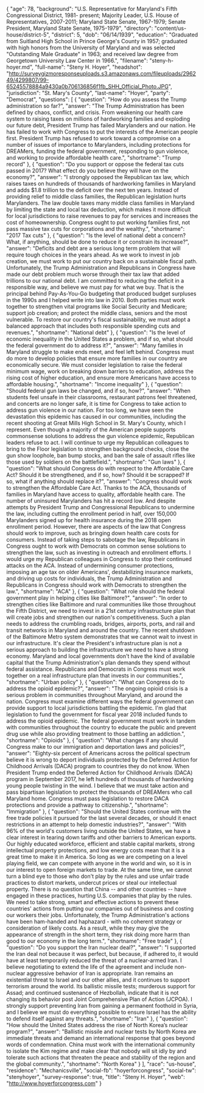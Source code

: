{
  "age": 78,
  "background": "U.S. Representative for Maryland's Fifth Congressional District, 1981- present; Majority Leader, U.S. House of Representatives, 2007-2011; Maryland State Senate, 1967-1979; Senate President, Maryland State Senate, 1975-1979",
  "directory": "content/us-house/district-5",
  "district": 5,
  "dob": "06/14/1939",
  "education": "Graduated from Suitland High School in Prince George's County in 1957; graduated with high honors from the University of Maryland and was selected \"Outstanding Male Graduate\" in 1963; and received law degree from Georgetown University Law Center in 1966.",
  "filename": "steny-h-hoyer.md",
  "full-name": "Steny H. Hoyer",
  "headshot": "http://surveygizmoresponseuploads.s3.amazonaws.com/fileuploads/296249/4299807/99-65245578884a9430a0b706136856f1fb_SHH_Official_Photo.JPG",
  "jurisdiction": "St. Mary's County",
  "last-name": "Hoyer",
  "party": "Democrat",
  "questions": [
    {
      "question": "How do you assess the Trump administration so far?",
      "answer": "The Trump Administration has been defined by chaos, conflict, and crisis. From weakening our health care system to raising taxes on millions of hardworking families and exploding our future debt, President Trump has failed Marylanders and our nation. He has failed to work with Congress to put the interests of the American people first. President Trump has refused to work toward a compromise on a number of issues of importance to Marylanders, including protections for DREAMers, funding the federal government, responding to gun violence, and working to provide affordable health care.",
      "shortname": "Trump record"
    },
    {
      "question": "Do you support or oppose the federal tax cuts passed in 2017? What effect do you believe they will have on the economy?",
      "answer": "I strongly opposed the Republican tax law, which raises taxes on hundreds of thousands of hardworking families in Maryland and adds $1.8 trillion to the deficit over the next ten years. Instead of providing relief to middle class families, the Republican legislation hurts Marylanders. The law double taxes many middle class families in Maryland by limiting the state and local tax deduction, which makes it more difficult for local jurisdictions to raise revenues to pay for services and increases the cost of homeownership. Congress ought to put working families first, not pass massive tax cuts for corporations and the wealthy.",
      "shortname": "2017 Tax cuts"
    },
    {
      "question": "Is the level of national debt a concern? What, if anything, should be done to reduce it or constrain its increase?",
      "answer": "Deficits and debt are a serious long term problem that will require tough choices in the years ahead. As we work to invest in job creation, we must work to put our country back on a sustainable fiscal path. Unfortunately, the Trump Administration and Republicans in Congress have made our debt problem much worse through their tax law that added trillions to our national debt. I am committed to reducing the deficit in a responsible way, and believe we must pay for what we buy. That is the principal behind Pay-As-You-Go budgeting that produced budget surpluses in the 1990s and I helped write into law in 2010. Both parties must work together to strengthen vital programs like Social Security and Medicare; support job creation; and protect the middle class, seniors and the most vulnerable. To restore our country's fiscal sustainability, we must adopt a balanced approach that includes both responsible spending cuts and revenues.",
      "shortname": "National debt"
    },
    {
      "question": "Is the level of economic inequality in the United States a problem, and if so, what should the federal government do to address it?",
      "answer": "Many families in Maryland struggle to make ends meet, and feel left behind. Congress must do more to develop policies that ensure more families in our country are economically secure. We must consider legislation to raise the federal minimum wage, work on breaking down barriers to education, address the rising cost of higher education, and ensure more Americans have access to affordable housing.",
      "shortname": "Income inequality"
    },
    {
      "question": "Should federal gun laws be changed, and if so, how?",
      "answer": "When students feel unsafe in their classrooms, restaurant patrons feel threatened, and concerts are no longer safe, it is time for Congress to take action to address gun violence in our nation. For too long, we have seen the devastation this epidemic has caused in our communities, including the recent shooting at Great Mills High School in St. Mary's County, which I represent. Even though a majority of the American people supports commonsense solutions to address the gun violence epidemic, Republican leaders refuse to act. I will continue to urge my Republican colleagues to bring to the Floor legislation to strengthen background checks, close the gun show loophole, ban bump stocks, and ban the sale of assault rifles like those used by soldiers on the battlefield.",
      "shortname": "Gun laws"
    },
    {
      "question": "What should Congress do with respect to the Affordable Care Act? Should it be strengthened, and if so, how? Should it be scrapped? If so, what if anything should replace it?",
      "answer": "Congress should work to strengthen the Affordable Care Act. Thanks to the ACA, thousands of families in Maryland have access to quality, affordable health care. The number of uninsured Marylanders has hit a record low. And despite attempts by President Trump and Congressional Republicans to undermine the law, including cutting the enrollment period in half, over 150,000 Marylanders signed up for health insurance during the 2018 open enrollment period. However, there are aspects of the law that Congress should work to improve, such as bringing down health care costs for consumers. Instead of taking steps to sabotage the law, Republicans in Congress ought to work with Democrats on common sense solutions to strengthen the law, such as investing in outreach and enrollment efforts. I would urge my Republican colleagues in Congress to stop their continued attacks on the ACA. Instead of undermining consumer protections, imposing an age tax on older Americans', destabilizing insurance markets, and driving up costs for individuals, the Trump Administration and Republicans in Congress should work with Democrats to strengthen the law.",
      "shortname": "ACA"
    },
    {
      "question": "What role should the federal government play in helping cities like Baltimore?",
      "answer": "In order to strengthen cities like Baltimore and rural communities like those throughout the Fifth District, we need to invest in a 21st century infrastructure plan that will create jobs and strengthen our nation's competitiveness. Such a plan needs to address the crumbling roads, bridges, airports, ports, and rail and transit networks in Maryland and around the country. The recent shutdown of the Baltimore Metro system demonstrates that we cannot wait to invest in our infrastructure. It's clear the President's infrastructure plan is not a serious approach to building the infrastructure we need to have a strong economy. Maryland and local governments don't have the kind of available capital that the Trump Administration's plan demands they spend without federal assistance. Republicans and Democrats in Congress must work together on a real infrastructure plan that invests in our communities.",
      "shortname": "Urban policy"
    },
    {
      "question": "What can Congress do to address the opioid epidemic?",
      "answer": "The ongoing opioid crisis is a serious problem in communities throughout Maryland, and around the nation. Congress must examine different ways the federal government can provide support to local jurisdictions battling the epidemic. I'm glad that legislation to fund the government for fiscal year 2018 included funds to address the opioid epidemic. The federal government must work in tandem with communities throughout the country to educate the public and prevent drug use while also providing treatment to those battling an addiction.",
      "shortname": "Opioids"
    },
    {
      "question": "What changes if any should Congress make to our immigration and deportation laws and policies?",
      "answer": "Eighty-six percent of Americans across the political spectrum believe it is wrong to deport individuals protected by the Deferred Action for Childhood Arrivals (DACA) program to countries they do not know. When President Trump ended the Deferred Action for Childhood Arrivals (DACA) program in September 2017, he left hundreds of thousands of hardworking young people twisting in the wind. I believe that we must take action and pass bipartisan legislation to protect the thousands of DREAMers who call Maryland home. Congress must pass legislation to restore DACA protections and provide a pathway to citizenship.",
      "shortname": "Immigration"
    },
    {
      "question": "Should the United States continue with the free trade policies it pursued for the last several decades, or should it enact restrictions in an attempt to help domestic industries?",
      "answer": "With 96% of the world's customers living outside the United States, we have a clear interest in tearing down tariffs and other barriers to American exports. Our highly educated workforce, efficient and stable capital markets, strong intellectual property protections, and low energy costs mean that it is a great time to make it in America. So long as we are competing on a level playing field, we can compete with anyone in the world and win, so it is in our interest to open foreign markets to trade. At the same time, we cannot turn a blind eye to those who don't play by the rules and use unfair trade practices to distort markets, undercut prices or steal our intellectual property. There is no question that China -- and other countries -- have engaged in these practices, hurting U.S. companies that play by the rules. We need to take strong, smart and effective actions to prevent these countries' actions from putting our companies out of business and costing our workers their jobs. Unfortunately, the Trump Administration's actions have been ham-handed and haphazard - with no coherent strategy or consideration of likely costs. As a result, while they may give the appearance of strength in the short term, they risk doing more harm than good to our economy in the long term.",
      "shortname": "Free trade"
    },
    {
      "question": "Do you support the Iran nuclear deal?",
      "answer": "I supported the Iran deal not because it was perfect, but because, if adhered to, it would have at least temporarily reduced the threat of a nuclear-armed Iran. I believe negotiating to extend the life of the agreement and include non-nuclear aggressive behavior of Iran is appropriate. Iran remains an existential threat to Israel and our other allies, and it continues to support terrorism around the world. Its ballistic missile tests; murderous support for Assad; and continued sustenance of Hezbollah, indicate that it is not changing its behavior post Joint Comprehensive Plan of Action (JCPOA). I strongly support preventing Iran from gaining a permanent foothold in Syria, and I believe we must do everything possible to ensure Israel has the ability to defend itself against any threats.",
      "shortname": "Iran"
    },
    {
      "question": "How should the United States address the rise of North Korea’s nuclear program?",
      "answer": "Ballistic missile and nuclear tests by North Korea are immediate threats and demand an international response that goes beyond words of condemnation. China must work with the international community to isolate the Kim regime and make clear that nobody will sit idly by and tolerate such actions that threaten the peace and stability of the region and the global community.",
      "shortname": "North Korea"
    }
  ],
  "race": "us-house",
  "residence": "Mechanicsville",
  "social-fb": "hoyerforcongress",
  "social-tw": "stenyhoyer",
  "survey-response": true,
  "title": "Steny H. Hoyer",
  "web": "http://www.hoyerforcongress.com"
}
